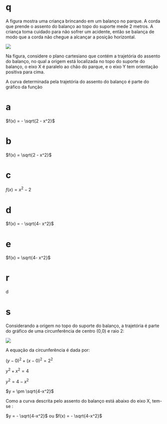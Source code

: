 # q
A figura mostra uma criança brincando em um balanço no parque. A corda que prende o assento do balanço ao topo do suporte mede 2 metros. A criança toma cuidado para não sofrer um acidente, então se balança de modo que a corda não chegue a alcançar a posição horizontal.

![](https://firebasestorage.googleapis.com/v0/b/firebase-enemio.appspot.com/o/questoes%2F350%2Fa6b81741-c1a1-c8e5-adc7-ba2a39c57ef3.png?alt=media\&token=2dc4fd23-55ed-43d2-9afe-b17ac4f2f9f6)

Na figura, considere o plano cartesiano que contém a trajetória do assento do balanço, no qual a origem está localizada no topo do suporte do balanço, o eixo X é paralelo ao chão do parque, e o eixo Y tem orientação positiva para cima.

A curva determinada pela trajetória do assento do balanço é parte do gráfico da função

# a
$f(x) = - \sqrt{2 - x^2}$

# b
$f(x) = \sqrt{2 - x^2}$

# c
$f(x) = x^2 -2$

# d
$f(x) = - \sqrt{4- x^2}$

# e
$f(x) = \sqrt{4- x^2}$

# r
d

# s
Considerando a origem no topo do suporte do balanço, a trajetória é parte do gráfico de uma circunferência de centro (0,0) e raio 2:

![](https://firebasestorage.googleapis.com/v0/b/firebase-enemio.appspot.com/o/questoes%2F350%2F0e360093-2755-7a41-31fa-aee991504cd9.png?alt=media\&token=e7852705-4a7a-4d01-9ea5-00c0d5faf9e0)

A equação da circunferência é dada por:

$(y-0)^2 + (x-0)^2 = 2^2$

$y^2 + x^2 = 4$

$y^2 = 4 - x^2$

$y = \pm \sqrt{4-x^2}$

Como a curva descrita pelo assento do balanço está abaixo do eixo X, tem-se :

$y = - \sqrt{4-x^2}$ ou $f(x) = - \sqrt{4-x^2}$
